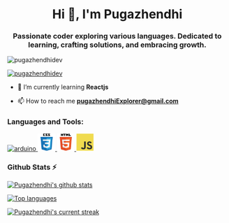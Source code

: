 <h1 align="center">Hi 👋, I'm Pugazhendhi</h1>
<h3 align="center">Passionate coder exploring various languages. Dedicated to learning, crafting solutions, and embracing growth.</h3>

<p align="left"> <img src="https://komarev.com/ghpvc/?username=pugazhendhidev&label=Profile%20views&color=0e75b6&style=flat" alt="pugazhendhidev" /> </p>

<p align="left"> <a href="https://github.com/ryo-ma/github-profile-trophy"><img src="https://github-profile-trophy.vercel.app/?username=pugazhendhidev" alt="pugazhendhidev" /></a> </p>

- 🌱 I’m currently learning **Reactjs**

- 📫 How to reach me **pugazhendhiExplorer@gmail.com**

<h3 align="left">Languages and Tools:</h3>
<p align="left"> <a href="https://www.arduino.cc/" target="_blank" rel="noreferrer"> <img src="https://cdn.worldvectorlogo.com/logos/arduino-1.svg" alt="arduino" width="40" height="40"/> </a> <a href="https://www.w3schools.com/css/" target="_blank" rel="noreferrer"> <img src="https://raw.githubusercontent.com/devicons/devicon/master/icons/css3/css3-original-wordmark.svg" alt="css3" width="40" height="40"/> </a> <a href="https://www.w3.org/html/" target="_blank" rel="noreferrer"> <img src="https://raw.githubusercontent.com/devicons/devicon/master/icons/html5/html5-original-wordmark.svg" alt="html5" width="40" height="40"/> </a> <a href="https://developer.mozilla.org/en-US/docs/Web/JavaScript" target="_blank" rel="noreferrer"> <img src="https://raw.githubusercontent.com/devicons/devicon/master/icons/javascript/javascript-original.svg" alt="javascript" width="40" height="40"/> </a> </p>

### Github Stats ⚡

 [![Pugazhendhi's github stats](https://github-readme-stats.vercel.app/api?username=pugazhendhidev&show_icons=true&count_private=true&line_height=20&icon_color=00b3ff&theme=blue-green&title_color=00b3ff)](#)

 [![Top languages](https://github-readme-stats.vercel.app/api/top-langs/?username=pugazhendhidev&layout=compact&count_private=true&theme=blue-green&title_color=00b3ff)](#)

[![Pugazhendhi's current streak](https://github-readme-streak-stats.herokuapp.com/?user=pugazhendhidev&count_private=true&theme=blue-green&title_color=00b3ff)](#)